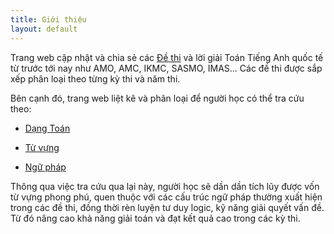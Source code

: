 ```yaml
---
title: Giới thiệu
layout: default
---
```


Trang web cập nhật và chia sẻ các [Đề thi](dethi.html) và lời giải Toán Tiếng Anh quốc tế từ trước tới nay như AMO, AMC, IKMC, SASMO, IMAS... Các đề thi được sắp xếp phân loại theo từng kỳ thi và năm thi. 

Bên cạnh đó, trang web liệt kê và phân loại để người học có thể tra cứu theo:

* [Dạng Toán](dangtoan.html)

* [Từ vựng](tuvung.html) 

* [Ngữ pháp](nguphap.html)

Thông qua việc tra cứu qua lại này, người học sẽ dần dần tích lũy được vốn từ vựng phong phú, quen thuộc với các cấu trúc ngữ pháp thường xuất hiện trong các đề thi, đồng thời rèn luyện tư duy logic, kỹ năng giải quyết vấn đề. Từ đó nâng cao khả năng giải toán và đạt kết quả cao trong các kỳ thi.